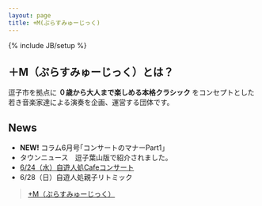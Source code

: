 ```yaml
---
layout: page
title: +M(ぷらすみゅーじっく)
---
```

{% include JB/setup %}

<div id="fb-root"></div>
<script>(function(d, s, id) {
  var js, fjs = d.getElementsByTagName(s)[0];
  if (d.getElementById(id)) return;
  js = d.createElement(s); js.id = id;
  js.src = "//connect.facebook.net/en_US/sdk.js#xfbml=1&version=v2.3";
  fjs.parentNode.insertBefore(js, fjs);
}(document, 'script', 'facebook-jssdk'));</script>

## ＋M（ぷらすみゅーじっく）とは？
逗子市を拠点に __０歳から大人まで楽しめる本格クラシック__ をコンセプトとした若き音楽家達による演奏を企画、運営する団体です。

<div class="lcol">
    <h2 id="news">News</h2>
    <ul id="newslist">
        <li><strong>NEW!</strong> コラム6月号｢コンサートのマナーPart1｣</li>
        <li>タウンニュース　逗子葉山版で紹介されました。</li>
        <li><a href="{{ BASE_PATH }}/jiyu-jin.html#coming-up"> 6/24（水）自遊人処Cafeコンサート </a></li>
        <li>6/28（日）自遊人処親子リトミック</li>
    </ul>
</div>

<div class="fb-page" data-href="https://www.facebook.com/plusmusic.zushi" data-small-header="true" data-adapt-container-width="true" data-hide-cover="true" data-show-facepile="false" data-show-posts="true"><div class="fb-xfbml-parse-ignore"><blockquote cite="https://www.facebook.com/plusmusic.zushi"><a href="https://www.facebook.com/plusmusic.zushi">+M（ぷらすみゅーじっく）</a></blockquote></div></div>